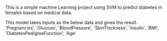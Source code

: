 This is a simple machine Learning project using SVM to predict diabetes in females based on medical data.

This model takes inputs as the below data and gives the result.
  'Pregnancies', 'Glucose', 'BloodPressure', 'SkinThickness', 'Insulin', 'BMI', 'DiabetesPedigreeFunction', 'Age'
